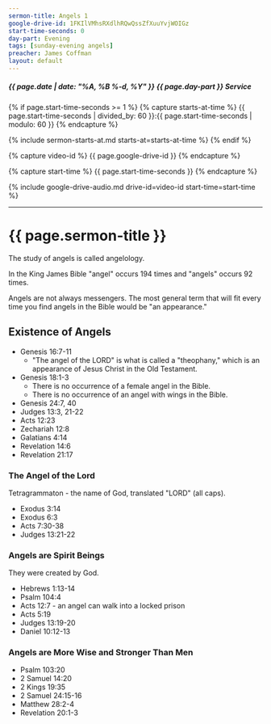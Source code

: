 ```yaml
---
sermon-title: Angels 1
google-drive-id: 1FKIlVMhsRXdlhRQwQssZfXuuYvjWOIGz
start-time-seconds: 0
day-part: Evening
tags: [sunday-evening angels]
preacher: James Coffman
layout: default
---
```


##### {{ page.date | date: "%A, %B %-d, %Y" }} {{ page.day-part }} Service

{% if page.start-time-seconds >= 1 %}
{% capture starts-at-time %}
{{ page.start-time-seconds | divided_by: 60 }}:{{ page.start-time-seconds | modulo: 60 }}
{% endcapture %}

{% include sermon-starts-at.md starts-at=starts-at-time %}
{% endif %}

{% capture video-id %}
{{ page.google-drive-id }}
{% endcapture %}

{% capture start-time %}
{{ page.start-time-seconds }}
{% endcapture %}

{% include google-drive-audio.md drive-id=video-id start-time=start-time %}

***

# {{ page.sermon-title }}

The study of angels is called angelology.

In the King James Bible "angel" occurs 194 times and "angels" occurs 92 times.

Angels are not always messengers. The most general term that will fit every time you find angels in the Bible would be "an appearance."

## Existence of Angels

- Genesis 16:7-11
    - "The angel of the LORD" is what is called a "theophany," which is an appearance of Jesus Christ in the Old Testament.
- Genesis 18:1-3
    - There is no occurrence of a female angel in the Bible.
    - There is no occurrence of an angel with wings in the Bible.
- Genesis 24:7, 40
- Judges 13:3, 21-22
- Acts 12:23
- Zechariah 12:8
- Galatians 4:14
- Revelation 14:6
- Revelation 21:17

### The Angel of the Lord

Tetragrammaton - the name of God, translated "LORD" (all caps).

- Exodus 3:14
- Exodus 6:3
- Acts 7:30-38
- Judges 13:21-22

### Angels are Spirit Beings

They were created by God.

- Hebrews 1:13-14
- Psalm 104:4
- Acts 12:7 - an angel can walk into a locked prison
- Acts 5:19
- Judges 13:19-20
- Daniel 10:12-13

### Angels are More Wise and Stronger Than Men

- Psalm 103:20
- 2 Samuel 14:20
- 2 Kings 19:35
- 2 Samuel 24:15-16
- Matthew 28:2-4
- Revelation 20:1-3
